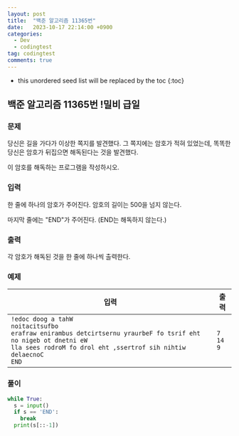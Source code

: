 ```yaml
---
layout: post
title:  "백준 알고리즘 11365번"
date:   2023-10-17 22:14:00 +0900
categories:
  - Dev
  - codingtest
tag: codingtest
comments: true
---
```


* this unordered seed list will be replaced by the toc
{:toc}

## 백준 알고리즘 11365번 !밀비 급일

### 문제

당신은 길을 가다가 이상한 쪽지를 발견했다. 그 쪽지에는 암호가 적혀 있었는데, 똑똑한 당신은 암호가 뒤집으면 해독된다는 것을 발견했다.

이 암호를 해독하는 프로그램을 작성하시오.

### 입력

한 줄에 하나의 암호가 주어진다. 암호의 길이는 500을 넘지 않는다.

마지막 줄에는 "END"가 주어진다. (END는 해독하지 않는다.)

### 출력

각 암호가 해독된 것을 한 줄에 하나씩 출력한다.

### 예제

| 입력 | 출력 |
| --- | --- |
| `!edoc doog a tahW` <br/> `noitacitsufbo` <br/> `erafraw enirambus detcirtsernu yraurbeF fo tsrif eht no nigeb ot dnetni eW` <br/> `lla sees rodroM fo drol eht ,ssertrof sih nihtiw delaecnoC` <br/> `END` | `7` <br/> `14` <br/> `9` |

### 풀이

```py
while True:
  s = input()
  if s == 'END':
    break
  print(s[::-1])